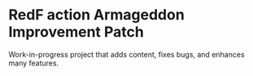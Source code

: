 # RedF action Armageddon Improvement Patch
 Work-in-progress project that adds content, fixes bugs, and enhances many features. 
